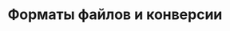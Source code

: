 ---
title: Форматы файлов и конверсии
type: docs
weight: 40
url: /ru/java/file-formats-and-conversions/
---